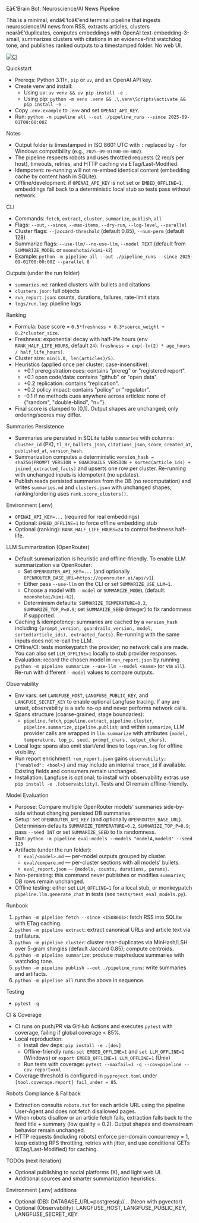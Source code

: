 ﻿Eâ€‘Brain Bot: Neuroscience/AI News Pipeline

This is a minimal, endâ€‘toâ€‘end terminal pipeline that ingests neuroscience/AI news from RSS, extracts articles, clusters nearâ€‘duplicates, computes embeddings with OpenAI text-embedding-3-small, summarizes clusters with citations in an evidence-first watchdog tone, and publishes ranked outputs to a timestamped folder. No web UI.

[![CI](https://github.com/EbrahimAbdelwahed/e-brain-bot/actions/workflows/ci.yml/badge.svg)](https://github.com/EbrahimAbdelwahed/e-brain-bot/actions/workflows/ci.yml)

Quickstart

- Prereqs: Python 3.11+, `pip` or `uv`, and an OpenAI API key.
- Create venv and install:
  - Using uv: `uv venv && uv pip install -e .`
  - Using pip: `python -m venv .venv && .\.venv\Scripts\activate && pip install -e .`
- Copy `.env.example` to `.env` and set `OPENAI_API_KEY`.
- Run: `python -m pipeline all --out ./pipeline_runs --since 2025-09-01T00:00:00Z`

Notes

- Output folder is timestamped in ISO 8601 UTC with `:` replaced by `-` for Windows compatibility (e.g., `2025-09-01T00-00-00Z`).
- The pipeline respects robots and uses throttled requests (2 req/s per host), timeouts, retries, and HTTP caching via ETag/Last-Modified.
- Idempotent: re-running will not re-embed identical content (embedding cache by content hash in SQLite).
- Offline/development: if `OPENAI_API_KEY` is not set or `EMBED_OFFLINE=1`, embeddings fall back to a deterministic local stub so tests pass without network.

CLI

- Commands: `fetch`, `extract`, `cluster`, `summarize`, `publish`, `all`
- Flags: `--out`, `--since`, `--max-items`, `--dry-run`, `--log-level`, `--parallel`
- Cluster flags: `--jaccard-threshold` (default 0.85), `--num-perm` (default 128)
- Summarize flags: `--use-llm/--no-use-llm`, `--model TEXT` (default from `SUMMARIZE_MODEL` or `moonshotai/kimi-k2`)
- Example: `python -m pipeline all --out ./pipeline_runs --since 2025-09-01T00:00:00Z --parallel 8`

Outputs (under the run folder)

- `summaries.md`: ranked clusters with bullets and citations
- `clusters.json`: full objects
- `run_report.json`: counts, durations, failures, rate-limit stats
- `logs/run.log`: pipeline logs

Ranking

- Formula: base score = `0.5*freshness + 0.3*source_weight + 0.2*cluster_size`.
- Freshness: exponential decay with half-life hours (env `RANK_HALF_LIFE_HOURS`, default `24`): `freshness = exp(-ln(2) * age_hours / half_life_hours)`.
- Cluster size: `min(1.0, len(articles)/5)`.
- Heuristics (applied once per cluster; case-insensitive):
  - +0.1 preregistration cues: contains "prereg" or "registered report".
  - +0.1 open code/data: contains "github" or "open data".
  - +0.2 replication: contains "replication".
  - +0.2 policy impact: contains "policy" or "regulator".
  - -0.1 if no methods cues anywhere across articles: none of {"random", "double-blind", "n="}.
- Final score is clamped to [0,1]. Output shapes are unchanged; only ordering/scores may differ.

Summaries Persistence

- Summaries are persisted in SQLite table `summaries` with columns: `cluster_id` (PK), `tl_dr`, `bullets_json`, `citations_json`, `score`, `created_at`, `published_at`, `version_hash`.
- Summarization computes a deterministic `version_hash = sha256(PROMPT_VERSION + GUARDRAILS_VERSION + sorted(article_ids) + joined_extracted_facts)` and upserts one row per cluster. Re-running with unchanged inputs is idempotent (no updates).
- Publish reads persisted summaries from the DB (no recomputation) and writes `summaries.md` and `clusters.json` with unchanged shapes; ranking/ordering uses `rank.score_clusters()`.

Environment (.env)

- `OPENAI_API_KEY=...` (required for real embeddings)
- Optional: `EMBED_OFFLINE=1` to force offline embedding stub
- Optional (ranking): `RANK_HALF_LIFE_HOURS=24` to control freshness half-life.

LLM Summarization (OpenRouter)

- Default summarization is heuristic and offline-friendly. To enable LLM summarization via OpenRouter:
  - Set `OPENROUTER_API_KEY=...` (and optionally `OPENROUTER_BASE_URL=https://openrouter.ai/api/v1`).
  - Either pass `--use-llm` on the CLI or set `SUMMARIZE_USE_LLM=1`.
  - Choose a model with `--model` or `SUMMARIZE_MODEL` (default: `moonshotai/kimi-k2`).
  - Determinism defaults: `SUMMARIZE_TEMPERATURE=0.2`, `SUMMARIZE_TOP_P=0.9`; set `SUMMARIZE_SEED` (integer) to fix randomness if supported.
- Caching & idempotency: summaries are cached by a `version_hash` including `{prompt_version, guardrails_version, model, sorted(article_ids), extracted_facts}`. Re-running with the same inputs does not re-call the LLM.
- Offline/CI: tests monkeypatch the provider; no network calls are made. You can also set `LLM_OFFLINE=1` locally to stub provider responses.
- Evaluation: record the chosen model in `run_report.json` by running `python -m pipeline summarize --use-llm --model <name>` (or via `all`). Re-run with different `--model` values to compare outputs.

Observability

- Env vars: set `LANGFUSE_HOST`, `LANGFUSE_PUBLIC_KEY`, and `LANGFUSE_SECRET_KEY` to enable optional Langfuse tracing. If any are unset, observability is a safe no-op and never performs network calls.
- Spans structure (coarse-grained, stage boundaries):
  - `pipeline.fetch`, `pipeline.extract`, `pipeline.cluster`, `pipeline.summarize`, `pipeline.publish`; and within `summarize`, LLM provider calls are wrapped in `llm.summarize` with attributes `{model, temperature, top_p, seed, prompt_chars, output_chars}`.
- Local logs: spans also emit start/end lines to `logs/run.log` for offline visibility.
- Run report enrichment: `run_report.json` gains `observability: {"enabled": <bool>}` and may include an internal `trace_id` if available. Existing fields and consumers remain unchanged.
- Installation: Langfuse is optional; to install with observability extras use `pip install -e .[observability]`. Tests and CI remain offline-friendly.

Model Evaluation

- Purpose: Compare multiple OpenRouter models' summaries side-by-side without changing persisted DB summaries.
- Setup: set `OPENROUTER_API_KEY` (and optionally `OPENROUTER_BASE_URL`). Determinism defaults `SUMMARIZE_TEMPERATURE=0.2`, `SUMMARIZE_TOP_P=0.9`; pass `--seed INT` or set `SUMMARIZE_SEED` to fix randomness.
- Run: `python -m pipeline eval-models --models "modelA,modelB" --seed 123`
- Artifacts (under the run folder):
  - `eval/<model>.md` — per-model outputs grouped by cluster.
  - `eval/compare.md` — per-cluster sections with all models' bullets.
  - `eval_report.json` — `{models, counts, durations, params}`.
- Non-persisting: this command never publishes or modifies `summaries`; DB rows remain unchanged.
- Offline testing: either set `LLM_OFFLINE=1` for a local stub, or monkeypatch `pipeline.llm.generate_chat` in tests (see `tests/test_eval_models.py`).

Runbook

1) `python -m pipeline fetch --since <ISO8601>`: fetch RSS into SQLite with ETag caching.
2) `python -m pipeline extract`: extract canonical URLs and article text via trafilatura.
3) `python -m pipeline cluster`: cluster near-duplicates via MinHash/LSH over 5-gram shingles (default Jaccard 0.85); compute centroids.
4) `python -m pipeline summarize`: produce map/reduce summaries with watchdog tone.
5) `python -m pipeline publish --out ./pipeline_runs`: write summaries and artifacts.
6) `python -m pipeline all` runs the above in sequence.

Testing

- `pytest -q`

CI & Coverage

- CI runs on push/PR via GitHub Actions and executes `pytest` with coverage, failing if global coverage < 85%.
- Local reproduction:
  - Install dev deps: `pip install -e .[dev]`
  - Offline-friendly runs: `set EMBED_OFFLINE=1` and `set LLM_OFFLINE=1` (Windows) or `export EMBED_OFFLINE=1 LLM_OFFLINE=1` (Unix)
  - Run tests with coverage: `pytest --maxfail=1 -q --cov=pipeline --cov-report=xml`
- Coverage threshold is configured in `pyproject.toml` under `[tool.coverage.report] fail_under = 85`.

Robots Compliance & Fallback

- Extraction consults `robots.txt` for each article URL using the pipeline User-Agent and does not fetch disallowed pages.
- When robots disallow or an article fetch fails, extraction falls back to the feed title + summary (low quality = 0.2). Output shapes and downstream behavior remain unchanged.
- HTTP requests (including robots) enforce per-domain concurrency = 1, keep existing RPS throttling, retries with jitter, and use conditional GETs (ETag/Last-Modified) for caching.

TODOs (next iteration)

- Optional publishing to social platforms (X), and light web UI.
- Additional sources and smarter summarization heuristics.


Environment (.env) additions

- Optional (DB): DATABASE_URL=postgresql://... (Neon with pgvector)
- Optional (Observability): LANGFUSE_HOST, LANGFUSE_PUBLIC_KEY, LANGFUSE_SECRET_KEY

